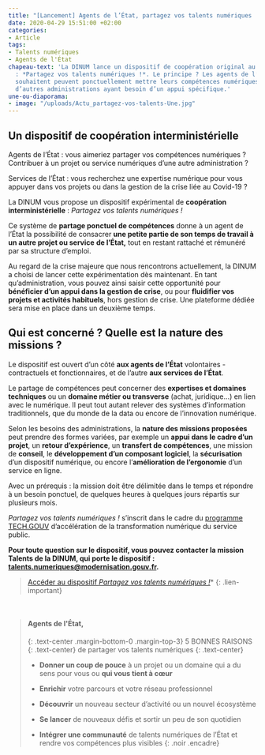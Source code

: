 ```yaml
---
title: "[Lancement] Agents de l’État, partagez vos talents numériques !"
date: 2020-04-29 15:51:00 +02:00
categories:
- Article
tags:
- Talents numériques
- Agents de l'État
chapeau-text: 'La DINUM lance un dispositif de coopération original au sein de l’État
  : *Partagez vos talents numériques !*. Le principe ? Les agents de l’État qui le
  souhaitent peuvent ponctuellement mettre leurs compétences numériques au service
  d’autres administrations ayant besoin d’un appui spécifique.'
une-ou-diaporama:
- image: "/uploads/Actu_partagez-vos-talents-Une.jpg"
---
```


## Un dispositif de coopération interministérielle

Agents de l’État : vous aimeriez partager vos compétences numériques ? Contribuer à un projet ou service numériques d’une autre administration ?

Services de l’État : vous recherchez une expertise numérique pour vous appuyer dans vos projets ou dans la gestion de la crise liée au Covid-19 ?

La DINUM vous propose un dispositif expérimental de **coopération interministérielle** : *Partagez vos talents numériques !*

Ce système de **partage ponctuel de compétences** donne à un agent de l’État la possibilité de consacrer **une petite partie de son temps de travail à un autre projet ou service** **de l’État,** tout en restant rattaché et rémunéré par sa structure d’emploi.

Au regard de la crise majeure que nous rencontrons actuellement, la DINUM a choisi de lancer cette expérimentation dès maintenant. En tant qu’administration, vous pouvez ainsi saisir cette opportunité pour **bénéficier d’un appui dans la gestion de crise**, ou pour **fluidifier vos projets et activités habituels**, hors gestion de crise. Une plateforme dédiée sera mise en place dans un deuxième temps.
<br>

## Qui est concerné ? Quelle est la nature des missions ?

Le dispositif est ouvert d’un côté **aux agents de l’État** volontaires - contractuels et fonctionnaires, et de l’autre **aux services de l’État**.

Le partage de compétences peut concerner des **expertises et domaines techniques** ou un **domaine métier ou transverse** (achat, juridique…) en lien avec le numérique. Il peut tout autant relever des systèmes d’information traditionnels, que du monde de la data ou encore de l’innovation numérique.

Selon les besoins des administrations, la **nature des missions proposées** peut prendre des formes variées, par exemple un **appui dans le cadre d’un projet**, un **retour d’expérience**, un **transfert de compétences**, une mission de **conseil**, le **développement d’un composant logiciel**, la **sécurisation** d’un dispositif numérique, ou encore l’**amélioration de l’ergonomie** d’un service en ligne.

Avec un prérequis : la mission doit être délimitée dans le temps et répondre à un besoin ponctuel, de quelques heures à quelques jours répartis sur plusieurs mois.

*Partagez vos talents numériques !* s’inscrit dans le cadre du [programme TECH.GOUV](https://numerique.gouv.fr/publications/tech-gouv-strategie-et-feuille-de-route-2019-2021/) d’accélération de la transformation numérique du service public.

**Pour toute question sur le dispositif, vous pouvez contacter la mission Talents de la DINUM, qui porte le dispositif : [talents.numeriques@modernisation.gouv.fr](mailto:talents.numeriques@modernisation.gouv.fr).**

> [Accéder au dispositif *Partagez vos talents numériques !*](/produits-services/partagez-vos-talents-numeriques/)*
{: .lien-important}
<br>

> #### Agents de l'État,
> {: .text-center .margin-bottom-0 .margin-top-3}
> 5 BONNES RAISONS
> {: .text-center}
> de partager vos talents numériques
> {: .text-center}
> <br>
>
> * **Donner un coup de pouce** à un projet ou un domaine qui a du sens pour vous ou **qui vous tient à cœur**
>
> * **Enrichir** votre parcours et votre réseau professionnel
>
> * **Découvrir** un nouveau secteur d’activité ou un nouvel écosystème
>
> * **Se lancer** de nouveaux défis et sortir un peu de son quotidien
>
> * **Intégrer une communauté** de talents numériques de l’État et rendre vos compétences plus visibles
{: .noir .encadre}